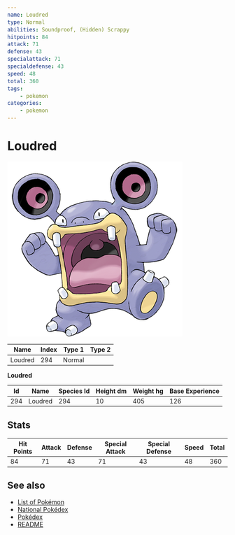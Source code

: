 ```yaml
---
name: Loudred
type: Normal
abilities: Soundproof, (Hidden) Scrappy
hitpoints: 84
attack: 71
defense: 43
specialattack: 71
specialdefense: 43
speed: 48
total: 360
tags:
    - pokemon
categories:
    - pokemon
---
```


# Loudred


![Loudred](images/294.png)

| **Name** | **Index** | **Type 1** | **Type 2** |
|----|----|----|----|
| Loudred | 294 | Normal  |  |

**Loudred** 




| **Id** | **Name** | **Species Id** | **Height dm** | **Weight hg** | **Base Experience** |
|--------|----------|----------------|------------|------------|---------------------|
| 294 | Loudred | 294 | 10 | 405 | 126 |



## Stats

| **Hit Points** | **Attack** | **Defense** | **Special Attack** | **Special Defense** | **Speed** | **Total** |
|----------------|------------|-------------|--------------------|---------------------|-----------|-----------|
| 84 | 71 | 43 | 71 | 43 | 48 | 360 |

## See also

- [List of Pokémon](../pokemon.md)
- [National Pokédex](../national_pokedex.md)
- [Pokédex](../pokedex.md)
- [README](../README.md)
